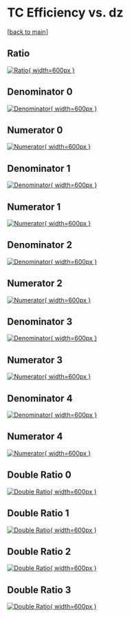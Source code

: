 # TC Efficiency vs. dz

[[back to main](./)]



## Ratio

[![Ratio](../mtv/var/TC_base_0_1_eff_dz.png){ width=600px }](../mtv/var/TC_base_0_1_eff_dz.pdf)

## Denominator 0

[![Denominator](../mtv/den/TC_base_0_1_eff_dz_den0.png){ width=600px }](../mtv/den/TC_base_0_1_eff_dz_den0.pdf)

## Numerator 0

[![Numerator](../mtv/num/TC_base_0_1_eff_dz_num0.png){ width=600px }](../mtv/num/TC_base_0_1_eff_dz_num0.pdf)

## Denominator 1

[![Denominator](../mtv/den/TC_base_0_1_eff_dz_den1.png){ width=600px }](../mtv/den/TC_base_0_1_eff_dz_den1.pdf)

## Numerator 1

[![Numerator](../mtv/num/TC_base_0_1_eff_dz_num1.png){ width=600px }](../mtv/num/TC_base_0_1_eff_dz_num1.pdf)

## Denominator 2

[![Denominator](../mtv/den/TC_base_0_1_eff_dz_den2.png){ width=600px }](../mtv/den/TC_base_0_1_eff_dz_den2.pdf)

## Numerator 2

[![Numerator](../mtv/num/TC_base_0_1_eff_dz_num2.png){ width=600px }](../mtv/num/TC_base_0_1_eff_dz_num2.pdf)

## Denominator 3

[![Denominator](../mtv/den/TC_base_0_1_eff_dz_den3.png){ width=600px }](../mtv/den/TC_base_0_1_eff_dz_den3.pdf)

## Numerator 3

[![Numerator](../mtv/num/TC_base_0_1_eff_dz_num3.png){ width=600px }](../mtv/num/TC_base_0_1_eff_dz_num3.pdf)

## Denominator 4

[![Denominator](../mtv/den/TC_base_0_1_eff_dz_den4.png){ width=600px }](../mtv/den/TC_base_0_1_eff_dz_den4.pdf)

## Numerator 4

[![Numerator](../mtv/num/TC_base_0_1_eff_dz_num4.png){ width=600px }](../mtv/num/TC_base_0_1_eff_dz_num4.pdf)

## Double Ratio 0

[![Double Ratio](../mtv/ratio/TC_base_0_1_eff_dz_ratio0.png){ width=600px }](../mtv/ratio/TC_base_0_1_eff_dz_ratio0.pdf)

## Double Ratio 1

[![Double Ratio](../mtv/ratio/TC_base_0_1_eff_dz_ratio1.png){ width=600px }](../mtv/ratio/TC_base_0_1_eff_dz_ratio1.pdf)

## Double Ratio 2

[![Double Ratio](../mtv/ratio/TC_base_0_1_eff_dz_ratio2.png){ width=600px }](../mtv/ratio/TC_base_0_1_eff_dz_ratio2.pdf)

## Double Ratio 3

[![Double Ratio](../mtv/ratio/TC_base_0_1_eff_dz_ratio3.png){ width=600px }](../mtv/ratio/TC_base_0_1_eff_dz_ratio3.pdf)

